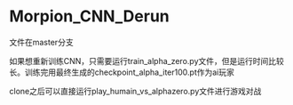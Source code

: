 # Morpion_CNN_Derun

文件在master分支

如果想重新训练CNN，只需要运行train_alpha_zero.py文件，但是运行时间比较长。训练完用最终生成的checkpoint_alpha_iter100.pt作为ai玩家

clone之后可以直接运行play_humain_vs_alphazero.py文件进行游戏对战
